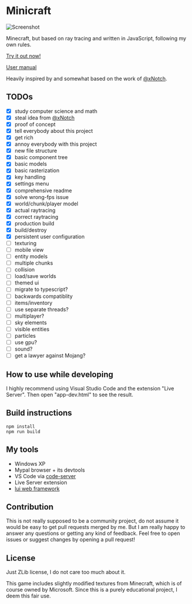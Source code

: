 # Minicraft

![Screenshot](https://l3p3.de/media/minicraft1.png)

Minecraft, but based on ray tracing and written in JavaScript, following my own rules.

[Try it out now!](https://l3p3.de/minicraft)

[User manual](https://github.com/L3P3/minicraft/wiki)

Heavily inspired by and somewhat based on the work of [@xNotch](https://github.com/xNotch).

## TODOs

- [x] study computer science and math
- [x] steal idea from [@xNotch](https://github.com/xNotch)
- [x] proof of concept
- [x] tell everybody about this project
- [x] get rich
- [x] annoy everybody with this project
- [x] new file structure
- [x] basic component tree
- [x] basic models
- [x] basic rasterization
- [x] key handling
- [x] settings menu
- [x] comprehensive readme
- [x] solve wrong-fps issue
- [x] world/chunk/player model
- [x] actual raytracing
- [x] correct raytracing
- [x] production build
- [x] build/destroy
- [x] persistent user configuration
- [ ] texturing
- [ ] mobile view
- [ ] entity models
- [ ] multiple chunks
- [ ] collision
- [ ] load/save worlds
- [ ] themed ui
- [ ] migrate to typescript?
- [ ] backwards compatiblity
- [ ] items/inventory
- [ ] use separate threads?
- [ ] multiplayer?
- [ ] sky elements
- [ ] visible entities
- [ ] particles
- [ ] use gpu?
- [ ] sound?
- [ ] get a lawyer against Mojang?

## How to use while developing

I highly recommend using Visual Studio Code and the extension "Live Server". Then open "app-dev.html" to see the result.

## Build instructions

```
npm install
npm run build
```

## My tools

- Windows XP
- Mypal browser + its devtools
- VS Code via [code-server](https://github.com/cdr/code-server)
- Live Server extension
- [lui web framework](https://github.com/L3P3/lui)

## Contribution

This is not really supposed to be a community project, do not assume it would be easy to get pull requests merged by me. But I am really happy to answer any questions or getting any kind of feedback. Feel free to open issues or suggest changes by opening a pull request!

## License

Just ZLib license, I do not care too much about it.

This game includes slightly modified textures from Minecraft, which is of course owned by Microsoft. Since this is a purely educational project, I deem this fair use.
